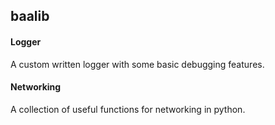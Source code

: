 ## baalib

#### Logger
A custom written logger with some basic debugging features.

#### Networking
A collection of useful functions for networking in python.